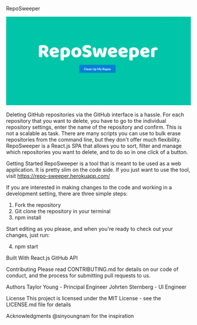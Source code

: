  RepoSweeper

 <img src="./RepoSweeper.png" alt=""/>

 Deleting GitHub repositories via the GitHub interface is a hassle. For each repository that you want to delete, you have to go to the individual repository settings, enter the name of the repository and confirm. This is not a scalable as task. There are many scripts you can use to bulk erase repositories from the command line, but they don't offer much flexibility. RepoSweeper is a React.js SPA that allows you to sort, filter and manage which repositories you want to delete, and to do so in one click of a button.

 Getting Started
 RepoSweeper is a tool that is meant to be used as a web application. It is pretty slim on the code side. If you just want to use the tool, visit https://repo-sweeper.herokuapp.com/

 If you are interested in making changes to the code and working in a development setting, there are three simple steps:

 1. Fork the repository
 2. Git clone the repository in your terminal
 3. npm install

 Start editing as you please, and when you're ready to check out your changes, just run:

 4. npm start

 Built With
 React.js
 GitHub API

 Contributing
 Please read CONTRIBUTING.md for details on our code of conduct, and the process for submitting pull requests to us.



 Authors
 Taylor Young - Principal Engineer
 Johrten Sternberg - UI Engineer

 License
 This project is licensed under the MIT License - see the LICENSE.md file for details

 Acknowledgments
@sinyoungnam for the inspiration
